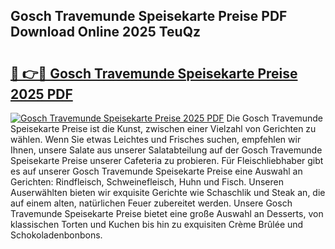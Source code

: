 ## Gosch Travemunde Speisekarte Preise PDF Download Online 2025 TeuQz

# <h2><a href="http://gc6xy1.nevu.top/?p=Gosch+Travemunde+Speisekarte+Preise">🔗 👉🔴 Gosch Travemunde Speisekarte Preise 2025 PDF</a></h2>

[![Gosch Travemunde Speisekarte Preise 2025 PDF](https://i.imgur.com/dBaPXMq.png)](http://gc6xy1.nevu.top/?p=Gosch+Travemunde+Speisekarte+Preise)
Die Gosch Travemunde Speisekarte Preise ist die Kunst, zwischen einer Vielzahl von Gerichten zu wählen. Wenn Sie etwas Leichtes und Frisches suchen, empfehlen wir Ihnen, unsere Salate aus unserer Salatabteilung auf der Gosch Travemunde Speisekarte Preise unserer Cafeteria zu probieren. Für Fleischliebhaber gibt es auf unserer Gosch Travemunde Speisekarte Preise eine Auswahl an Gerichten: Rindfleisch, Schweinefleisch, Huhn und Fisch. Unseren Auserwählten bieten wir exquisite Gerichte wie Schaschlik und Steak an, die auf einem alten, natürlichen Feuer zubereitet werden. Unsere Gosch Travemunde Speisekarte Preise bietet eine große Auswahl an Desserts, von klassischen Torten und Kuchen bis hin zu exquisiten Crème Brûlée und Schokoladenbonbons.
